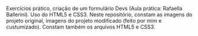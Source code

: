  Exercícios prático, criação de um formulário Devs (Aula prática: Rafaella Ballerini).
 Uso do HTML5 e CSS3.
 Neste repositório, constam as imagens do projeto original, imagens do projeto modificado (feito por mim e custumizado).
 Constam também os arquivos HTML5 e CSS3.
